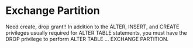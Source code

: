 # Exchange Partition

Need create, drop grant!!
In addition to the ALTER, INSERT, and CREATE privileges usually required for ALTER TABLE statements, you must have the DROP privilege to perform ALTER TABLE ... EXCHANGE PARTITION.


